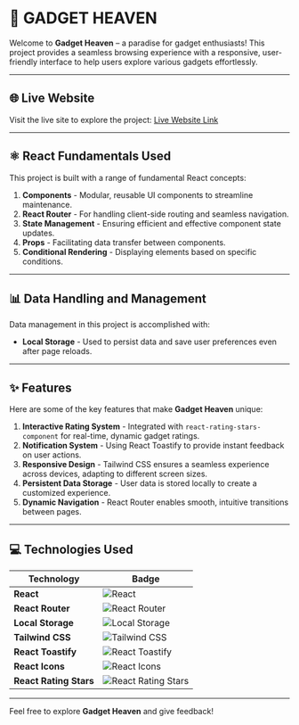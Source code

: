 # 🌌 GADGET HEAVEN

Welcome to **Gadget Heaven** – a paradise for gadget enthusiasts! This project provides a seamless browsing experience with a responsive, user-friendly interface to help users explore various gadgets effortlessly.

---



## 🌐 Live Website
Visit the live site to explore the project: [Live Website Link](https://your-live-website-link.com)

---


## ⚛️ React Fundamentals Used
This project is built with a range of fundamental React concepts:

1. **Components** - Modular, reusable UI components to streamline maintenance.
2. **React Router** - For handling client-side routing and seamless navigation.
3. **State Management** - Ensuring efficient and effective component state updates.
4. **Props** - Facilitating data transfer between components.
5. **Conditional Rendering** - Displaying elements based on specific conditions.

---

## 📊 Data Handling and Management
Data management in this project is accomplished with:
- **Local Storage** - Used to persist data and save user preferences even after page reloads.

---

## ✨ Features
Here are some of the key features that make **Gadget Heaven** unique:

1. **Interactive Rating System** - Integrated with `react-rating-stars-component` for real-time, dynamic gadget ratings.
2. **Notification System** - Using React Toastify to provide instant feedback on user actions.
3. **Responsive Design** - Tailwind CSS ensures a seamless experience across devices, adapting to different screen sizes.
4. **Persistent Data Storage** - User data is stored locally to create a customized experience.
5. **Dynamic Navigation** - React Router enables smooth, intuitive transitions between pages.

---

## 💻 Technologies Used

| Technology            | Badge                                                                                                                                   |
|-----------------------|-----------------------------------------------------------------------------------------------------------------------------------------|
| **React**             | ![React](https://img.shields.io/badge/React-61DAFB?style=for-the-badge&logo=react&logoColor=white)                                      |
| **React Router**      | ![React Router](https://img.shields.io/badge/React%20Router-CA4245?style=for-the-badge&logo=react-router&logoColor=white)               |
| **Local Storage**     | ![Local Storage](https://img.shields.io/badge/Local%20Storage-FFD700?style=for-the-badge&logo=windowsterminal&logoColor=black)          |
| **Tailwind CSS**      | ![Tailwind CSS](https://img.shields.io/badge/Tailwind_CSS-38B2AC?style=for-the-badge&logo=tailwind-css&logoColor=white)                |
| **React Toastify**    | ![React Toastify](https://img.shields.io/badge/React%20Toastify-FD7E14?style=for-the-badge&logo=toast&logoColor=white)                 |
| **React Icons**       | ![React Icons](https://img.shields.io/badge/React%20Icons-E34F26?style=for-the-badge&logo=react&logoColor=white)                       |
| **React Rating Stars**| ![React Rating Stars](https://img.shields.io/badge/React%20Rating%20Stars-FFD700?style=for-the-badge&logo=star&logoColor=black)        |

---

Feel free to explore **Gadget Heaven** and give feedback!
